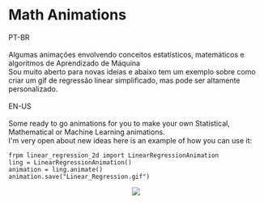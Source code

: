 # Math Animations
PT-BR<br><br>
Algumas animações envolvendo conceitos estatísticos, matemáticos e algoritmos de Aprendizado de Máquina<br>
Sou muito aberto para novas ideias e abaixo tem um exemplo sobre como criar um gif de regressão linear simplificado, mas pode ser altamente personalizado.<br><br>
EN-US<br><br>
Some ready to go animations for you to make your own Statistical, Mathematical or Machine Learning animations.<br>
I'm very open about new ideas here is an example of how you can use it:
```
frpm linear_regression_2d import LinearRegressionAnimation
ling = LinearRegressionAnimation()
animation = ling.animate()
animation.save("Linear_Regression.gif")
```
<p align="center">
  <img src="https://rosilva.carrd.co/assets/images/image03.gif?v49669201411951">
</p>
